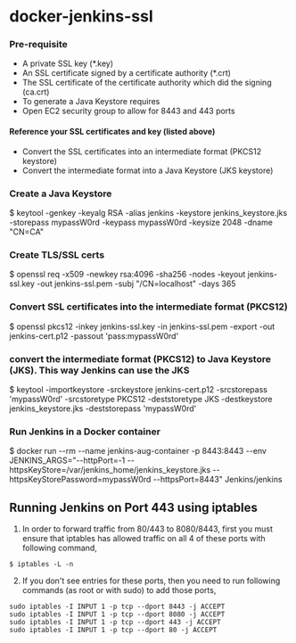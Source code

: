 # docker-jenkins-ssl

### Pre-requisite

- A private SSL key (*.key)
- An SSL certificate signed by a certificate authority (*.crt)
- The SSL certificate of the certificate authority which did the signing (ca.crt)
- To generate a Java Keystore requires
- Open EC2 security group to allow for 8443 and 443 ports

#### Reference your SSL certificates and key (listed above)

- Convert the SSL certificates into an intermediate format (PKCS12 keystore)
- Convert the intermediate format into a Java Keystore (JKS keystore)


### Create a Java Keystore

$ keytool -genkey -keyalg RSA -alias jenkins -keystore jenkins_keystore.jks -storepass mypassW0rd -keypass mypassW0rd -keysize 2048 -dname "CN=CA"

### Create TLS/SSL certs

$ openssl req -x509 -newkey rsa:4096 -sha256 -nodes -keyout jenkins-ssl.key -out jenkins-ssl.pem -subj "/CN=localhost" -days 365

### Convert SSL certificates into the intermediate format (PKCS12)

$ openssl pkcs12 -inkey jenkins-ssl.key -in jenkins-ssl.pem -export -out jenkins-cert.p12 -passout 'pass:mypassW0rd'

### convert the intermediate format (PKCS12) to Java Keystore (JKS). This way Jenkins can use the JKS

$ keytool -importkeystore -srckeystore jenkins-cert.p12 -srcstorepass 'mypassW0rd' -srcstoretype PKCS12 -deststoretype JKS -destkeystore jenkins_keystore.jks -deststorepass 'mypassW0rd'


### Run Jenkins in a Docker container

$ docker run --rm --name jenkins-aug-container -p 8443:8443 --env JENKINS_ARGS="--httpPort=-1 --httpsKeyStore=/var/jenkins_home/jenkins_keystore.jks --httpsKeyStorePassword=mypassW0rd --httpsPort=8443" Jenkins/jenkins


## Running Jenkins on Port 443 using iptables

1. In order to forward traffic from 80/443 to 8080/8443, first you must ensure that iptables has allowed traffic on all 4 of these ports with following command,

```
$ iptables -L -n
```

2. If you don't see entries for these ports, then you need to run following commands (as root or with sudo) to add those ports,

```
sudo iptables -I INPUT 1 -p tcp --dport 8443 -j ACCEPT
sudo iptables -I INPUT 1 -p tcp --dport 8080 -j ACCEPT
sudo iptables -I INPUT 1 -p tcp --dport 443 -j ACCEPT
sudo iptables -I INPUT 1 -p tcp --dport 80 -j ACCEPT
```
